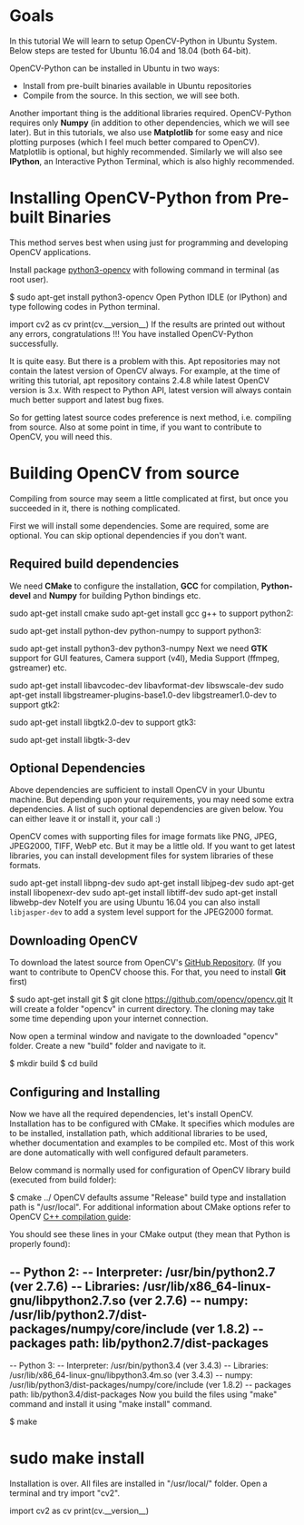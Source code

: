 
# Goals

In this tutorial We will learn to setup OpenCV-Python in Ubuntu System. Below steps are tested for Ubuntu 16.04 and 18.04 (both 64-bit).

OpenCV-Python can be installed in Ubuntu in two ways:

* Install from pre-built binaries available in Ubuntu repositories
* Compile from the source. In this section, we will see both.

Another important thing is the additional libraries required. OpenCV-Python requires only **Numpy** (in addition to other dependencies, which we will see later). But in this tutorials, we also use **Matplotlib** for some easy and nice plotting purposes (which I feel much better compared to OpenCV). Matplotlib is optional, but highly recommended. Similarly we will also see **IPython**, an Interactive Python Terminal, which is also highly recommended.

# Installing OpenCV-Python from Pre-built Binaries

This method serves best when using just for programming and developing OpenCV applications.

Install package [python3-opencv](https://packages.ubuntu.com/focal/python3-opencv "https://packages.ubuntu.com/focal/python3-opencv") with following command in terminal (as root user).

$ sudo apt-get install python3-opencv
Open Python IDLE (or IPython) and type following codes in Python terminal.

import cv2 as cv
print(cv.\_\_version\_\_)
If the results are printed out without any errors, congratulations !!! You have installed OpenCV-Python successfully.

It is quite easy. But there is a problem with this. Apt repositories may not contain the latest version of OpenCV always. For example, at the time of writing this tutorial, apt repository contains 2.4.8 while latest OpenCV version is 3.x. With respect to Python API, latest version will always contain much better support and latest bug fixes.

So for getting latest source codes preference is next method, i.e. compiling from source. Also at some point in time, if you want to contribute to OpenCV, you will need this.

# Building OpenCV from source

Compiling from source may seem a little complicated at first, but once you succeeded in it, there is nothing complicated.

First we will install some dependencies. Some are required, some are optional. You can skip optional dependencies if you don't want.

## Required build dependencies

We need **CMake** to configure the installation, **GCC** for compilation, **Python-devel** and **Numpy** for building Python bindings etc.

sudo apt-get install cmake
sudo apt-get install gcc g++
 to support python2:

sudo apt-get install python-dev python-numpy
to support python3:

sudo apt-get install python3-dev python3-numpy
Next we need **GTK** support for GUI features, Camera support (v4l), Media Support (ffmpeg, gstreamer) etc.

sudo apt-get install libavcodec-dev libavformat-dev libswscale-dev
sudo apt-get install libgstreamer-plugins-base1.0-dev libgstreamer1.0-dev
to support gtk2: 

sudo apt-get install libgtk2.0-dev
to support gtk3: 

sudo apt-get install libgtk-3-dev
## Optional Dependencies

Above dependencies are sufficient to install OpenCV in your Ubuntu machine. But depending upon your requirements, you may need some extra dependencies. A list of such optional dependencies are given below. You can either leave it or install it, your call :)

OpenCV comes with supporting files for image formats like PNG, JPEG, JPEG2000, TIFF, WebP etc. But it may be a little old. If you want to get latest libraries, you can install development files for system libraries of these formats.

sudo apt-get install libpng-dev
sudo apt-get install libjpeg-dev
sudo apt-get install libopenexr-dev
sudo apt-get install libtiff-dev
sudo apt-get install libwebp-dev
NoteIf you are using Ubuntu 16.04 you can also install `libjasper-dev` to add a system level support for the JPEG2000 format.
## Downloading OpenCV

To download the latest source from OpenCV's [GitHub Repository](https://github.com/opencv/opencv "https://github.com/opencv/opencv"). (If you want to contribute to OpenCV choose this. For that, you need to install **Git** first)

$ sudo apt-get install git
$ git clone https://github.com/opencv/opencv.git
It will create a folder "opencv" in current directory. The cloning may take some time depending upon your internet connection.

Now open a terminal window and navigate to the downloaded "opencv" folder. Create a new "build" folder and navigate to it.

$ mkdir build
$ cd build
## Configuring and Installing

Now we have all the required dependencies, let's install OpenCV. Installation has to be configured with CMake. It specifies which modules are to be installed, installation path, which additional libraries to be used, whether documentation and examples to be compiled etc. Most of this work are done automatically with well configured default parameters.

Below command is normally used for configuration of OpenCV library build (executed from build folder):

$ cmake ../
OpenCV defaults assume "Release" build type and installation path is "/usr/local". For additional information about CMake options refer to OpenCV [C++ compilation guide](../../d7/d9f/tutorial_linux_install.html "../../d7/d9f/tutorial_linux_install.html"):

You should see these lines in your CMake output (they mean that Python is properly found):

-- Python 2:
-- Interpreter: /usr/bin/python2.7 (ver 2.7.6)
-- Libraries: /usr/lib/x86\_64-linux-gnu/libpython2.7.so (ver 2.7.6)
-- numpy: /usr/lib/python2.7/dist-packages/numpy/core/include (ver 1.8.2)
-- packages path: lib/python2.7/dist-packages
--
-- Python 3:
-- Interpreter: /usr/bin/python3.4 (ver 3.4.3)
-- Libraries: /usr/lib/x86\_64-linux-gnu/libpython3.4m.so (ver 3.4.3)
-- numpy: /usr/lib/python3/dist-packages/numpy/core/include (ver 1.8.2)
-- packages path: lib/python3.4/dist-packages
Now you build the files using "make" command and install it using "make install" command.

$ make
# sudo make install
Installation is over. All files are installed in "/usr/local/" folder. Open a terminal and try import "cv2".

import cv2 as cv
print(cv.\_\_version\_\_)
 